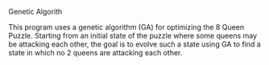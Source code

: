 Genetic Algorith

This program uses a genetic algorithm (GA) for optimizing the 8 Queen Puzzle. 
Starting from an initial state of the puzzle where some queens may be attacking each other, 
the goal is to evolve such a state using GA to find a state in which no 2 queens are attacking each other.
